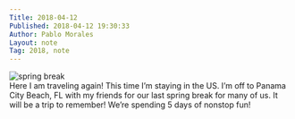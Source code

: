 ```yaml
---
Title: 2018-04-12
Published: 2018-04-12 19:30:33
Author: Pablo Morales
Layout: note
Tag: 2018, note
---
```

<div class="measure db center f5 f4-ns lh-copy">
   <img class="center db w-50 mt4 mt5-ns" src="https://static.lifeofpablo.com/media/images/notes/IMG_20170119_231622909.jpg" alt="spring break">
   <div markdown="1">
   Here I am traveling again! This time I’m staying in the US. I’m off to Panama City Beach, FL with my friends for our last spring break for many of us. It will be a trip to remember! We’re spending 5 days of nonstop fun!
    </div>
</div>
